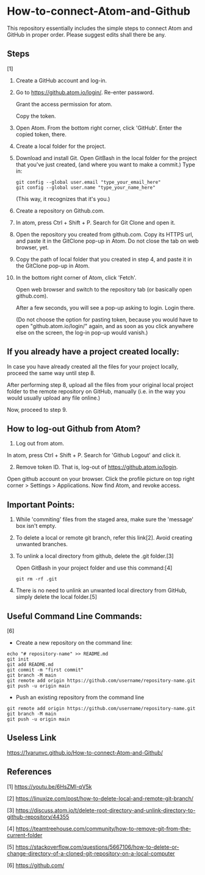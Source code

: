 # How-to-connect-Atom-and-Github
This repository essentially includes the simple steps to connect Atom and GitHub in proper order. Please suggest edits shall there be any.

## Steps
[1]

1. Create a GitHub account and log-in.

2. Go to https://github.atom.io/login/.
	Re-enter password.
	
	Grant the access permission for atom.
	
	Copy the token.

3. Open Atom. From the bottom right corner, click 'GitHub'. Enter the copied token, there.

4. Create a local folder for the project.

4. Download and install Git.
	Open GitBash in the local folder for the project that you've just created, (and where you want to make a commit.) Type in:
	```
	git config --global user.email "type_your_email_here"
	git config --global user.name "type_your_name_here"
	```
	(This way, it recognizes that it's you.)

5. Create a repository on Github.com.

6. In atom, press Ctrl + Shift + P. Search for Git Clone and open it.

7. Open the repository you created from github.com. Copy its HTTPS url, and paste it in the GitClone pop-up in Atom. Do not close the tab on web browser, yet.

8. Copy the path of local folder that you created in step 4, and paste it in the GitClone pop-up in Atom.

9. In the bottom right corner of Atom, click 'Fetch'.

	Open web browser and switch to the repository tab (or basically open github.com).
	
	After a few seconds, you will see a pop-up asking to login. Login there.
	
	(Do not choose the option for pasting token, because you would have to open "github.atom.io/login/" again, and as soon as you click anywhere else on the screen, the log-in pop-up would vanish.)

## If you already have a project created locally:
In case you have already created all the files for your project locally, proceed the same way until step 8.

After performing step 8, upload all the files from your original local project folder to the remote repository on GitHub, manually (i.e. in the way you would usually upload any file online.)

Now, proceed to step 9.

## How to log-out Github from Atom?
1. Log out from atom.

In atom, press Ctrl + Shift + P. Search for 'Github Logout' and click it.

2. Remove token ID. That is, log-out of https://github.atom.io/login.

Open github account on your browser. Click the profile picture on top right corner > Settings > Applications. Now find Atom, and revoke access.

## Important Points:

1. While 'commiting' files from the staged area, make sure the 'message' box isn't empty.
  
2. To delete a local or remote git branch, refer this link[2]. Avoid creating unwanted branches.
    
3. To unlink a local directory from github, delete the .git folder.[3]

	Open GitBash in your project folder and use this command:[4]

	```git rm -rf .git```

4. There is no need to unlink an unwanted local directory from GitHub, simply delete the local folder.[5]
## Useful Command Line Commands:
[6]
* Create a new repository on the command line:
```
echo "# repository-name" >> README.md
git init
git add README.md
git commit -m "first commit"
git branch -M main
git remote add origin https://github.com/username/repository-name.git
git push -u origin main
```
* Push an existing repository from the command line
```
git remote add origin https://github.com/username/repository-name.git
git branch -M main
git push -u origin main
```
##  Useless Link
https://1varunvc.github.io/How-to-connect-Atom-and-Github/
## References
[1] https://youtu.be/6HsZMl-qV5k

[2] https://linuxize.com/post/how-to-delete-local-and-remote-git-branch/

[3] https://discuss.atom.io/t/delete-root-directory-and-unlink-directory-to-github-repository/44355

[4] https://teamtreehouse.com/community/how-to-remove-git-from-the-current-folder

[5] https://stackoverflow.com/questions/5667106/how-to-delete-or-change-directory-of-a-cloned-git-repository-on-a-local-computer

[6] https://github.com/
